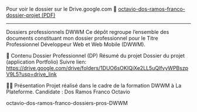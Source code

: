 Pour voir le dossier sur le Drive.google.com
📄 [octavio-dos-ramos-franco-dossier-projet (PDF)](https://drive.google.com/drive/folders/1DUO6sOKIQiXe2LL5uQlfvyWPBszpV9L5?usp=drive_link)
_________________________________________________________________________________________________________________________________
Dossiers professionnels DWWM
Ce dépôt regroupe l’ensemble des documents constituant mon dossier professionnel pour le Titre Professionnel Développeur Web et Web Mobile (DWWM).

📂 Contenu
Dossier Professionnel (DP)
Résumé du projet
Dossier du projet (application Portfolio) 
Suivre lien: https://drive.google.com/drive/folders/1DUO6sOKIQiXe2LL5uQlfvyWPBszpV9L5?usp=drive_link

🧑‍💻 Présentation
Projet réalisé dans le cadre de la formation DWWM à La Plateforme.
Candidate : Dos Ramos Franco Octavio

octavio-dos-ramos-franco-dossiers-pros-DWWM
